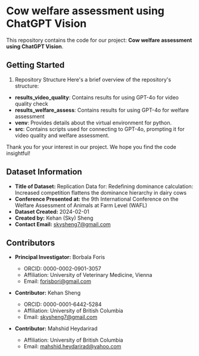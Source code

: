 # Cow welfare assessment using ChatGPT Vision

This repository contains the code for our project: **Cow welfare assessment using ChatGPT Vision**.

## Getting Started
1. Repository Structure
Here's a brief overview of the repository's structure:

- **results_video_quality**: Contains results for using GPT-4o for video quality check 
- **results_welfare_assess**: Contains results for using GPT-4o for welfare assessment
- **venv**: Provides details about the virtual environment for python.
- **src**: Contains scripts used for connecting to GPT-4o, prompting it for video quality and welfare assessment.

Thank you for your interest in our project. We hope you find the code insightful!

## Dataset Information

- **Title of Dataset:** Replication Data for: Redefining dominance calculation: Increased competition flattens the dominance hierarchy in dairy cows
- **Conference Presented at:** the 9th International Conference on the Welfare Assessment of Animals at Farm Level (WAFL)
- **Dataset Created:** 2024-02-01
- **Created by:** Kehan (Sky) Sheng
- **Contact Email:** <skysheng7@gmail.com>

## Contributors

- **Principal Investigator:** Borbala Foris  
  - ORCID: 0000-0002-0901-3057  
  - Affiliation: University of Veterinary Medicine, Vienna
  - Email: <forisbori@gmail.com>

- **Contributor:** Kehan Sheng  
  - ORCID: 0000-0001-6442-5284  
  - Affiliation: University of British Columbia  
  - Email: <skysheng7@gmail.com>

- **Contributor:** Mahshid Heydarirad  
  - Affiliation: University of British Columbia  
  - Email: <mahshid.heydarirad@yahoo.com>


